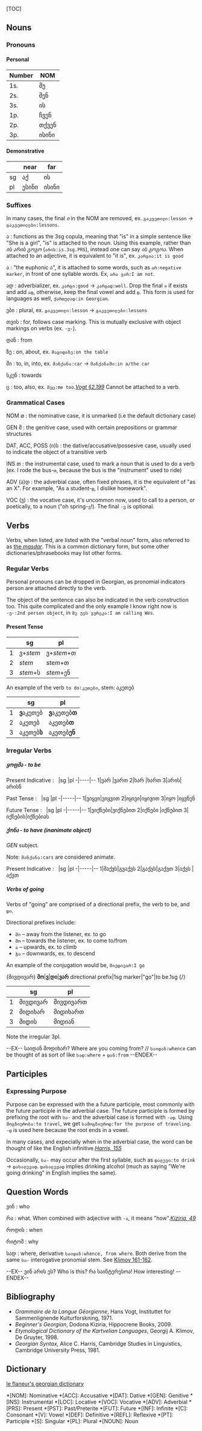 [TOC]

## Nouns

### Pronouns

#### Personal

Number | NOM          
-------|--------------
1s.    | მე           
2s.    | შენ          
3s.    | ის           
1p.    | ჩვენ         
2p.    | თქვენ        
3p.    | ისინი        


#### Demonstrative

&nbsp; | near | far
-------|------|------
sg     | აქ   | ის
pl     | ესინი| ისინი

### Suffixes

In many cases, the final _ი_ in the NOM are removed, ex. `გაკვეთილი:lesson` → `გაკვეთილები:lessons`.

ა
: functions as the 3sg copula, meaning that "is" in a simple sentence like "She is a girl", "is" is attached to the noun. Using this example, rather than _ის არის გოგო_ (`არის:is.3sg.PRS`), instead one can say _ის გოგოა_. When attached to an adjective, it is equivalent to "it is", ex. `კარგია:it is good`

ა
: "the euphonic ა", it is attached to some words, such as `არ:negative marker`, in front of one syllable words. Ex, `არა ვარ:I am not`.

ად
: adverbializer, ex. `კარგი:good` → `კარგად:well`. Drop the final `ი` if exists and add `ად`, otherwise, keep the final vowel and add `დ`. This form is used for languages as well, `ქართულად:in Georgian`.

ები
: plural, ex. `გაკვეთილი:lesson` → `გაკვეთილები:lessons`

თვის
: for, follows case marking. This is mutually exclusive with object markings on verbs (ex. `-უ-`).

დან
: from

ზე
: on, about, ex. `მაგიდაზე:on the table`

ში
: to, in, into, ex. `მანქანა:car` → `მანქანაში:in a/the car`

სკენ
: towards

ც
: too, also, ex. `მეც:me too`.<cite>[Vogt §2.199](#vogt)</cite> Cannot be attached to a verb.

### Grammatical Cases

NOM ∅
: the nominative case, it is unmarked (i.e the default dictionary case)

GEN მ
: the genitive case, used with certain prepositions or grammar structures

DAT, ACC, POSS (ი)ს
: the dative/accusative/possesive case, usually used to indicate the object of a transitive verb

INS თ
: the instrumental case, used to mark a noun that is used to do a verb (ex. I rode the bus-`თ`, because the bus is the "instrument" used to ride)

ADV (ა)დ
: the adverbial case, often fixed phrases, it is the equivalent of "as an X". For example, "As a student-`დ`, I dislike homework".

VOC (ვ)
: the vocative case, it's uncommon now, used to call to a person, or poetically, to a noun ("oh spring-`ვ`!). The final `-ვ` is optional.

## Verbs

Verbs, when listed, are listed with the "verbal noun" form, also referred to as [the _masdar_](https://en.wikipedia.org/wiki/Masdar). This is a common dictionary form, but some other dictionaries/phrasebooks may list other forms.

### Regular Verbs

Personal pronouns can be dropped in Georgian, as pronomial indicators person are attached directly to the verb.

The object of the sentence can also be indicated in the verb construction too. This quite complicated and the only example I know right now is `-უ-:2nd person object`, in `მე უეს ვურეკა:I am calling Wes`.

#### Present Tense

&nbsp; |sg  |pl
-|----------|--
1|ვ+_stem_  | ვ+_stem_+თ
2|_stem_    | _stem_+თ
3|_stem_+ს  | _stem_+ენ

An example of the verb `to do:კეთები`, stem: აკეთებ

&nbsp; |sg  |pl
-|----------|--
1|**ვ**აკეთებ|**ვ**აკეთებ**თ**
2|აკეთებ |აკეთებ**თ**
3|აკეთებ**ს**|აკეთებ**ენ**

### Irregular Verbs

##### ყოფმა - to be

Present Indicative
: &nbsp; |sg  |pl
-|----|--
1|ვარ |ვართ
2|ხარ |ხართ
3|არის|არისნ

Past Tense
: &nbsp; |sg  |pl
-|-----|--
1|ვიყვი|ვიყვით
2|იყივი|იყივით
3|იყო  |იყვნენ

Future Tense
: &nbsp; |sg  |pl
-|-----|--
1|ვიქნები|ვიქნებით
2|იქნები |იქნებით
3|იქნების|იქნებიას

##### ქონა - to have (inanimate object)

_GEN_ subject.

Note: `მანქანა:cars` are considered animate.

Present Indicative
: &nbsp; |sg  |pl
-|-----|--
1|მაქვს|გვაქვს
2|გაქვს|გაქვთ
3|აქვს |აქვთ

##### Verbs of going

Verbs of "going" are comprised of a directional prefix, the verb to be, and `დი`. 

Directional prefixes include:

* `მი` – away from the listener, ex. to go
* `მო` – towards the listener, ex. to come to/from
* `ა` – upwards, ex. to climb
* `ჭა` – downwards, ex. to descend

An example of the conjugation would be, `მივდივარ:I go`

{მივდივარ}
**მო**|**ვ**|**დი**|**ვარ**
directional prefix|1sg marker|"go"|to be.1sg
{/}

 &nbsp; |sg  |pl
-|-----|--
1|მივდივარ|მივდივართ
2|მიდიხარ |მიდიხართ
3|მიდის   |მიდიან

Note the irregular 3pl.

--EX--
საიდან მოდიხარ?
Where are you coming from? // `საიდან:whence` can be thought of as sort of like `სად:where` + `დან:from`
--ENDEX--

## Participles

### Expressing Purpose

Purpose can be expressed with the a future participle, most commonly with the future participle in the adverbial case. The future participle is formed by prefixing the root with `სა-` and the adverbial case is formed with `-ად`. Using `მოგზიურობა:to travel`, we get `სამოგზიუროდ:for the purpose of traveling`. `-დ` is used here because the root ends in a vowel.

In many cases, and expecially when in the adverbial case, the word can be thought of like the English infinitive.<cite>[Harris, 155](#harris)</cite>

Occasionally, `სა-` may occur after the first syllable, such as `დალევი:to drink` → `დასალევად`. `დასალევად` implies drinking alcohol (much as saying "We're going drinking" in English implies the same).

## Question Words

ვინ
: who

რა
: what. When combined with adjective with `-ა`, it means "how".<cite>[Kiziria, 49](#kiziria)</cite>

როდის
: when

რიტომ
: why

სად
: where, derivative `საიდან:whence, from where`. Both derive from the same `სა-` interogative pronomial stem. See [Klimov 161-162](#klimov).

--EX--
ვინ არის ეს?
Who is this?
რა საინტერესოა!
How interesting!
--ENDEX--

## Bibliography

* <source id="vogt">_Grammaire de la Langue Géorgienne_, Hans Vogt, Instituttet for Sammenlignende Kulturforskning, 1971.</source>
* <source id="kiziria">_Beginner's Georgian_, Dodona Kiziria, Hippocrene Books, 2009.</source>
* <source id="klimov">_Etymological Dictionary of the Kartvelian Languages_, Georgij A. Klimov, De Gruyter, 1998.</source>
* <source id="harris">_Georgian Syntax_, Alice C. Harris, Cambridge Studies in Linguistics, Cambridge University Press, 1981.</source>

## Dictionary
[le flaneur's georgian dictionary](georgian/dict)
<!-- Abbreviations -->
*[NOM]: Nominative
*[ACC]: Accusative
*[DAT]: Dative
*[GEN]: Genitive
*[INS]: Instrumental
*[LOC]: Locative
*[VOC]: Vocative
*[ADV]: Adverbial
*[PRS]: Present
*[PST]: Past/Preterite
*[FUT]: Future
*[INF]: Infinite
*[C]: Consonant
*[V]: Vowel
*[DEF]: Definitive
*[REFL]: Reflexive
*[PT]: Participle
*[S]: Singular
*[PL]: Plural
*[NOUN]: Noun
